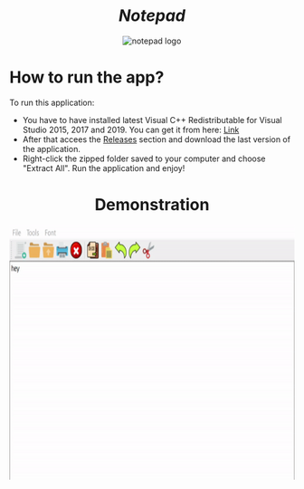 <h1 align="center"><strong><em>Notepad</strong></em></h1>
<p align="center"><img src="https://cdn4.iconfinder.com/data/icons/small-n-flat/24/notepad-512.png" alt="notepad logo" height=300 width=300></p>
  
# How to run the app?

<p>To run this application: </p> 

* You have to have installed latest Visual C++ Redistributable for Visual Studio 2015, 2017 and 2019. You can get it from here: <a href ="https://support.microsoft.com/en-us/topic/the-latest-supported-visual-c-downloads-2647da03-1eea-4433-9aff-95f26a218cc0">Link</a>
* After that accees the <a href="https://github.com/Yashmerino/NP/releases">Releases</a> section and download the last version of the application.
* Right-click the zipped folder saved to your computer and choose "Extract All". Run the application and enjoy!

<h1 align="center"><strong>Demonstration</strong></h1>
<p align="center"><img src="demo.gif" height=450 width=800></p>
